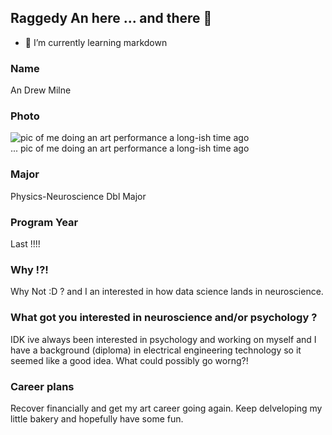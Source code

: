 ## Raggedy An here ... and there 👋
- 🌱 I’m currently learning markdown

### Name 
 An Drew Milne 

### Photo
![pic of me doing an art performance a long-ish time ago ](https://andrewjohnmilne.com/wp-content/uploads/2013/05/logo2pt2_sm275.jpg)
<br>
... pic of me doing an art performance a long-ish time ago 

### Major
Physics-Neuroscience Dbl Major

### Program Year
Last !!!!

### Why !?! 
Why Not :D ? and I an interested in how data science lands in neuroscience.

### What got you interested in neuroscience and/or psychology ?
IDK ive always been interested in psychology and working on myself and I have a background (diploma) in electrical engineering technology so it seemed like a good idea. What could possibly go worng?!

### Career plans 
Recover financially and get my art career going again. 
Keep delveloping my little bakery and hopefully have some fun. 

